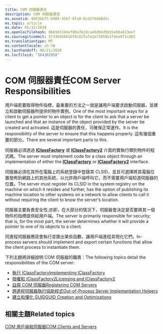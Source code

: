 ```yaml
---
title: COM 伺服器責任
description: COM 伺服器責任
ms.assetid: 9853bbf5-b989-45b7-8fa8-8cd2f0d48d3c
ms.topic: article
ms.date: 05/31/2018
ms.openlocfilehash: 86b9d3104af80a7b2dca49dbbd5b55e66a613ee7
ms.sourcegitcommit: 5f33645661bf8c825a7a2e73950b1f4ea0f1cd82
ms.translationtype: MT
ms.contentlocale: zh-TW
ms.lasthandoff: 08/21/2020
ms.locfileid: "104382958"
---
```

# <a name="com-server-responsibilities"></a><span data-ttu-id="dc752-103">COM 伺服器責任</span><span class="sxs-lookup"><span data-stu-id="dc752-103">COM Server Responsibilities</span></span>

<span data-ttu-id="dc752-104">用戶端若要取得物件指標，最重要的方法之一就是讓用戶端要求啟動伺服器，並建立和啟動伺服器所提供的物件實例。</span><span class="sxs-lookup"><span data-stu-id="dc752-104">One of the most important ways for a client to get a pointer to an object is for the client to ask that a server be launched and that an instance of the object provided by the server be created and activated.</span></span> <span data-ttu-id="dc752-105">這是伺服器的責任，可確保正常運作。</span><span class="sxs-lookup"><span data-stu-id="dc752-105">It is the responsibility of the server to ensure that this happens properly.</span></span> <span data-ttu-id="dc752-106">這有幾個重要的部分。</span><span class="sxs-lookup"><span data-stu-id="dc752-106">There are several important parts to this.</span></span>

<span data-ttu-id="dc752-107">伺服器必須透過 [**IClassFactory**](/windows/win32/api/unknwn/nn-unknwn-iclassfactory) 或 [**IClassFactory2**](/windows/desktop/api/OCIdl/nn-ocidl-iclassfactory2) 介面的實執行類別物件的程式碼。</span><span class="sxs-lookup"><span data-stu-id="dc752-107">The server must implement code for a class object through an implementation of either the [**IClassFactory**](/windows/win32/api/unknwn/nn-unknwn-iclassfactory) or [**IClassFactory2**](/windows/desktop/api/OCIdl/nn-ocidl-iclassfactory2) interface.</span></span>

<span data-ttu-id="dc752-108">伺服器必須在其所在電腦上的系統登錄中登錄其 CLSID，並且可選擇將其電腦位置發佈到網路上的其他系統，以允許用戶端呼叫它，而不需要用戶端知道伺服器的位置。</span><span class="sxs-lookup"><span data-stu-id="dc752-108">The server must register its CLSID in the system registry on the machine on which it resides and further, has the option of publishing its machine location to other systems on a network to allow clients to call it without requiring the client to know the server's location.</span></span>

<span data-ttu-id="dc752-109">伺服器主要負責安全性;亦即，在大部分的情況下，伺服器會決定是否要將其一個物件的指標提供給用戶端。</span><span class="sxs-lookup"><span data-stu-id="dc752-109">The server is primarily responsible for security; that is, for the most part, the server determines whether it will provide a pointer to one of its objects to a client.</span></span>

<span data-ttu-id="dc752-110">同進程伺服器應該會執行並匯出某些函數，讓用戶端進程具現化它們。</span><span class="sxs-lookup"><span data-stu-id="dc752-110">In-process servers should implement and export certain functions that allow the client process to instantiate them.</span></span>

<span data-ttu-id="dc752-111">下列主題將詳細說明 COM 伺服器的職責：</span><span class="sxs-lookup"><span data-stu-id="dc752-111">The following topics detail the responsibilities of the COM server:</span></span>

-   [<span data-ttu-id="dc752-112">執行 IClassFactory</span><span class="sxs-lookup"><span data-stu-id="dc752-112">Implementing IClassFactory</span></span>](implementing-iclassfactory.md)
-   [<span data-ttu-id="dc752-113">授權和 IClassFactory2</span><span class="sxs-lookup"><span data-stu-id="dc752-113">Licensing and IClassFactory2</span></span>](licensing-and-iclassfactory2.md)
-   [<span data-ttu-id="dc752-114">註冊 COM 伺服器</span><span class="sxs-lookup"><span data-stu-id="dc752-114">Registering COM Servers</span></span>](registering-com-servers.md)
-   [<span data-ttu-id="dc752-115">跨進程伺服器執行協助程式</span><span class="sxs-lookup"><span data-stu-id="dc752-115">Out-of-Process Server Implementation Helpers</span></span>](out-of-process-server-implementation-helpers.md)
-   [<span data-ttu-id="dc752-116">建立和優化 GUID</span><span class="sxs-lookup"><span data-stu-id="dc752-116">GUID Creation and Optimizations</span></span>](guid-creation-and-optimizations.md)

## <a name="related-topics"></a><span data-ttu-id="dc752-117">相關主題</span><span class="sxs-lookup"><span data-stu-id="dc752-117">Related topics</span></span>

<dl> <dt>

[<span data-ttu-id="dc752-118">COM 用戶端和伺服器</span><span class="sxs-lookup"><span data-stu-id="dc752-118">COM Clients and Servers</span></span>](com-clients-and-servers.md)
</dt> </dl>

 

 